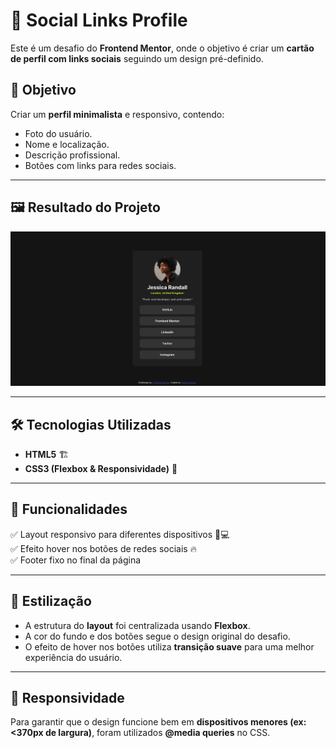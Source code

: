 # 🚀 Social Links Profile

Este é um desafio do **Frontend Mentor**, onde o objetivo é criar um **cartão de perfil com links sociais** seguindo um design pré-definido.

## 🎯 Objetivo

Criar um **perfil minimalista** e responsivo, contendo:
- Foto do usuário.
- Nome e localização.
- Descrição profissional.
- Botões com links para redes sociais.

---

## 🖼️ **Resultado do Projeto**
![Preview](screenshot.png)

---

## 🛠️ **Tecnologias Utilizadas**
- **HTML5** 🏗️
- **CSS3 (Flexbox & Responsividade)** 🎨

---

## 📌 **Funcionalidades**
✅ Layout responsivo para diferentes dispositivos 📱💻  
✅ Efeito hover nos botões de redes sociais 🔥  
✅ Footer fixo no final da página  

---

## 🎨 **Estilização**
- A estrutura do **layout** foi centralizada usando **Flexbox**.
- A cor do fundo e dos botões segue o design original do desafio.
- O efeito de hover nos botões utiliza **transição suave** para uma melhor experiência do usuário.

---

## 📱 **Responsividade**
Para garantir que o design funcione bem em **dispositivos menores (ex: <370px de largura)**, foram utilizados **@media queries** no CSS.

